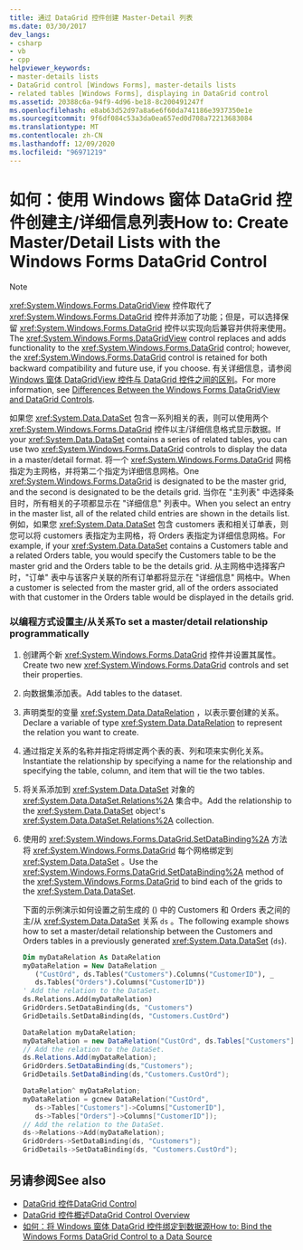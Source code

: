 ```yaml
---
title: 通过 DataGrid 控件创建 Master-Detail 列表
ms.date: 03/30/2017
dev_langs:
- csharp
- vb
- cpp
helpviewer_keywords:
- master-details lists
- DataGrid control [Windows Forms], master-details lists
- related tables [Windows Forms], displaying in DataGrid control
ms.assetid: 20388c6a-94f9-4d96-be18-8c200491247f
ms.openlocfilehash: e8ab63d52d97a8a6e6f60da741186e3937350e1e
ms.sourcegitcommit: 9f6df084c53a3da0ea657ed0d708a72213683084
ms.translationtype: MT
ms.contentlocale: zh-CN
ms.lasthandoff: 12/09/2020
ms.locfileid: "96971219"
---
```

# <a name="how-to-create-masterdetail-lists-with-the-windows-forms-datagrid-control"></a><span data-ttu-id="b4edc-102">如何：使用 Windows 窗体 DataGrid 控件创建主/详细信息列表</span><span class="sxs-lookup"><span data-stu-id="b4edc-102">How to: Create Master/Detail Lists with the Windows Forms DataGrid Control</span></span>
> [!NOTE]
> <span data-ttu-id="b4edc-103"><xref:System.Windows.Forms.DataGridView> 控件取代了 <xref:System.Windows.Forms.DataGrid> 控件并添加了功能；但是，可以选择保留 <xref:System.Windows.Forms.DataGrid> 控件以实现向后兼容并供将来使用。</span><span class="sxs-lookup"><span data-stu-id="b4edc-103">The <xref:System.Windows.Forms.DataGridView> control replaces and adds functionality to the <xref:System.Windows.Forms.DataGrid> control; however, the <xref:System.Windows.Forms.DataGrid> control is retained for both backward compatibility and future use, if you choose.</span></span> <span data-ttu-id="b4edc-104">有关详细信息，请参阅 [Windows 窗体 DataGridView 控件与 DataGrid 控件之间的区别](differences-between-the-windows-forms-datagridview-and-datagrid-controls.md)。</span><span class="sxs-lookup"><span data-stu-id="b4edc-104">For more information, see [Differences Between the Windows Forms DataGridView and DataGrid Controls](differences-between-the-windows-forms-datagridview-and-datagrid-controls.md).</span></span>  
  
 <span data-ttu-id="b4edc-105">如果您 <xref:System.Data.DataSet> 包含一系列相关的表，则可以使用两个 <xref:System.Windows.Forms.DataGrid> 控件以主/详细信息格式显示数据。</span><span class="sxs-lookup"><span data-stu-id="b4edc-105">If your <xref:System.Data.DataSet> contains a series of related tables, you can use two <xref:System.Windows.Forms.DataGrid> controls to display the data in a master/detail format.</span></span> <span data-ttu-id="b4edc-106">将一个 <xref:System.Windows.Forms.DataGrid> 网格指定为主网格，并将第二个指定为详细信息网格。</span><span class="sxs-lookup"><span data-stu-id="b4edc-106">One <xref:System.Windows.Forms.DataGrid> is designated to be the master grid, and the second is designated to be the details grid.</span></span> <span data-ttu-id="b4edc-107">当你在 "主列表" 中选择条目时，所有相关的子项都显示在 "详细信息" 列表中。</span><span class="sxs-lookup"><span data-stu-id="b4edc-107">When you select an entry in the master list, all of the related child entries are shown in the details list.</span></span> <span data-ttu-id="b4edc-108">例如，如果您 <xref:System.Data.DataSet> 包含 customers 表和相关订单表，则您可以将 customers 表指定为主网格，将 Orders 表指定为详细信息网格。</span><span class="sxs-lookup"><span data-stu-id="b4edc-108">For example, if your <xref:System.Data.DataSet> contains a Customers table and a related Orders table, you would specify the Customers table to be the master grid and the Orders table to be the details grid.</span></span> <span data-ttu-id="b4edc-109">从主网格中选择客户时，"订单" 表中与该客户关联的所有订单都将显示在 "详细信息" 网格中。</span><span class="sxs-lookup"><span data-stu-id="b4edc-109">When a customer is selected from the master grid, all of the orders associated with that customer in the Orders table would be displayed in the details grid.</span></span>  
  
### <a name="to-set-a-masterdetail-relationship-programmatically"></a><span data-ttu-id="b4edc-110">以编程方式设置主/从关系</span><span class="sxs-lookup"><span data-stu-id="b4edc-110">To set a master/detail relationship programmatically</span></span>  
  
1. <span data-ttu-id="b4edc-111">创建两个新 <xref:System.Windows.Forms.DataGrid> 控件并设置其属性。</span><span class="sxs-lookup"><span data-stu-id="b4edc-111">Create two new <xref:System.Windows.Forms.DataGrid> controls and set their properties.</span></span>  
  
2. <span data-ttu-id="b4edc-112">向数据集添加表。</span><span class="sxs-lookup"><span data-stu-id="b4edc-112">Add tables to the dataset.</span></span>  
  
3. <span data-ttu-id="b4edc-113">声明类型的变量 <xref:System.Data.DataRelation> ，以表示要创建的关系。</span><span class="sxs-lookup"><span data-stu-id="b4edc-113">Declare a variable of type <xref:System.Data.DataRelation> to represent the relation you want to create.</span></span>  
  
4. <span data-ttu-id="b4edc-114">通过指定关系的名称并指定将绑定两个表的表、列和项来实例化关系。</span><span class="sxs-lookup"><span data-stu-id="b4edc-114">Instantiate the relationship by specifying a name for the relationship and specifying the table, column, and item that will tie the two tables.</span></span>  
  
5. <span data-ttu-id="b4edc-115">将关系添加到 <xref:System.Data.DataSet> 对象的 <xref:System.Data.DataSet.Relations%2A> 集合中。</span><span class="sxs-lookup"><span data-stu-id="b4edc-115">Add the relationship to the <xref:System.Data.DataSet> object's <xref:System.Data.DataSet.Relations%2A> collection.</span></span>  
  
6. <span data-ttu-id="b4edc-116">使用的 <xref:System.Windows.Forms.DataGrid.SetDataBinding%2A> 方法将 <xref:System.Windows.Forms.DataGrid> 每个网格绑定到 <xref:System.Data.DataSet> 。</span><span class="sxs-lookup"><span data-stu-id="b4edc-116">Use the <xref:System.Windows.Forms.DataGrid.SetDataBinding%2A> method of the <xref:System.Windows.Forms.DataGrid> to bind each of the grids to the <xref:System.Data.DataSet>.</span></span>  
  
     <span data-ttu-id="b4edc-117">下面的示例演示如何设置之前生成的 () 中的 Customers 和 Orders 表之间的主/从 <xref:System.Data.DataSet> 关系 `ds` 。</span><span class="sxs-lookup"><span data-stu-id="b4edc-117">The following example shows how to set a master/detail relationship between the Customers and Orders tables in a previously generated <xref:System.Data.DataSet> (`ds`).</span></span>  
  
    ```vb  
    Dim myDataRelation As DataRelation  
    myDataRelation = New DataRelation _  
       ("CustOrd", ds.Tables("Customers").Columns("CustomerID"), _  
       ds.Tables("Orders").Columns("CustomerID"))  
    ' Add the relation to the DataSet.  
    ds.Relations.Add(myDataRelation)  
    GridOrders.SetDataBinding(ds, "Customers")  
    GridDetails.SetDataBinding(ds, "Customers.CustOrd")  
    ```  
  
    ```csharp  
    DataRelation myDataRelation;  
    myDataRelation = new DataRelation("CustOrd", ds.Tables["Customers"].Columns["CustomerID"], ds.Tables["Orders"].Columns["CustomerID"]);  
    // Add the relation to the DataSet.  
    ds.Relations.Add(myDataRelation);  
    GridOrders.SetDataBinding(ds,"Customers");  
    GridDetails.SetDataBinding(ds,"Customers.CustOrd");  
    ```  
  
    ```cpp  
    DataRelation^ myDataRelation;  
    myDataRelation = gcnew DataRelation("CustOrd",  
       ds->Tables["Customers"]->Columns["CustomerID"],  
       ds->Tables["Orders"]->Columns["CustomerID"]);  
    // Add the relation to the DataSet.  
    ds->Relations->Add(myDataRelation);  
    GridOrders->SetDataBinding(ds, "Customers");  
    GridDetails->SetDataBinding(ds, "Customers.CustOrd");  
    ```  
  
## <a name="see-also"></a><span data-ttu-id="b4edc-118">另请参阅</span><span class="sxs-lookup"><span data-stu-id="b4edc-118">See also</span></span>

- [<span data-ttu-id="b4edc-119">DataGrid 控件</span><span class="sxs-lookup"><span data-stu-id="b4edc-119">DataGrid Control</span></span>](datagrid-control-windows-forms.md)
- [<span data-ttu-id="b4edc-120">DataGrid 控件概述</span><span class="sxs-lookup"><span data-stu-id="b4edc-120">DataGrid Control Overview</span></span>](datagrid-control-overview-windows-forms.md)
- [<span data-ttu-id="b4edc-121">如何：将 Windows 窗体 DataGrid 控件绑定到数据源</span><span class="sxs-lookup"><span data-stu-id="b4edc-121">How to: Bind the Windows Forms DataGrid Control to a Data Source</span></span>](how-to-bind-the-windows-forms-datagrid-control-to-a-data-source.md)
